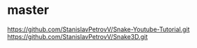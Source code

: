 # master
https://github.com/StanislavPetrovV/Snake-Youtube-Tutorial.git
https://github.com/StanislavPetrovV/Snake3D.git
